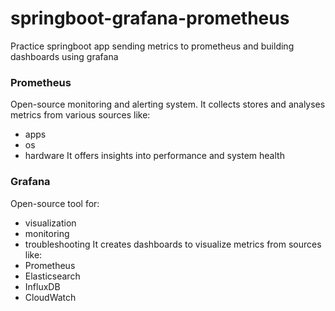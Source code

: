 # springboot-grafana-prometheus
Practice springboot app sending metrics to prometheus and building dashboards using grafana

### Prometheus
Open-source monitoring and alerting system. It collects stores and analyses metrics from various sources like:
  - apps
  - os
  - hardware
It offers insights into performance and system health

### Grafana
Open-source tool for:
  - visualization
  - monitoring
  - troubleshooting
It creates dashboards to visualize metrics from sources like:
  - Prometheus
  - Elasticsearch
  - InfluxDB
  - CloudWatch